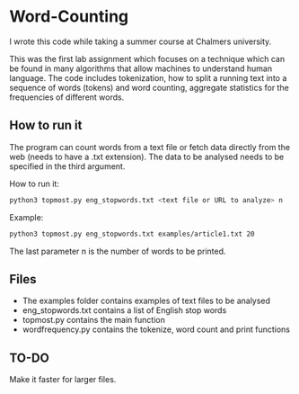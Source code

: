 # Word-Counting
I wrote this code while taking a summer course at Chalmers university.

This was the first lab assignment which focuses on a technique which can be found in many algorithms that allow machines to understand human language. The code includes tokenization, how to split a running text into a sequence of words (tokens) and word counting, aggregate statistics for the frequencies of different words.


## How to run it
The program can count words from a text file or fetch data directly from the web (needs to have a .txt extension). The data to be analysed needs to be specified in the third argument.

How to run it:
```bash
python3 topmost.py eng_stopwords.txt <text file or URL to analyze> n
```

Example:
```bash
python3 topmost.py eng_stopwords.txt examples/article1.txt 20
```

The last parameter n is the number of words to be printed.

## Files
* The examples folder contains examples of text files to be analysed
* eng_stopwords.txt contains a list of English stop words
* topmost.py contains the main function
* wordfrequency.py contains the tokenize, word count and print functions

## TO-DO
Make it faster for larger files. 
